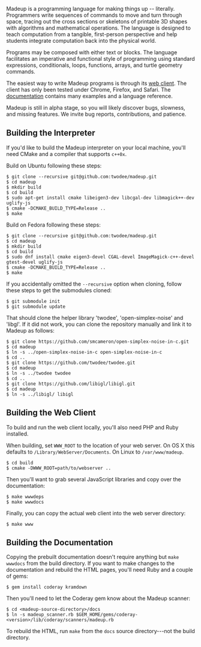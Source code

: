 Madeup is a programming language for making things up -- literally. Programmers write sequences of commands to move and turn through space, tracing out the cross sections or skeletons of printable 3D shapes with algorithms and mathematical operations. The language is designed to teach computation from a tangible, first-person perspective and help students integrate computation back into the physical world.

Programs may be composed with either text or blocks. The language facilitates an imperative and functional style of programming using standard expressions, conditionals, loops, functions, arrays, and turtle geometry commands.

The easiest way to write Madeup programs is through its [web client](http://madeup.xyz). The client has only been tested under Chrome, Firefox, and Safari. The [documentation](http://madeup.xyz/docs/introduction.html) contains many examples and a language reference.

Madeup is still in alpha stage, so you will likely discover bugs, slowness, and missing features. We invite bug reports, contributions, and patience.

## Building the Interpreter
If you'd like to build the Madeup interpreter on your local machine, you'll need CMake and a compiler that supports `c++0x`.

Build on Ubuntu following these steps:

    $ git clone --recursive git@github.com:twodee/madeup.git
    $ cd madeup
    $ mkdir build
    $ cd build
    $ sudo apt-get install cmake libeigen3-dev libcgal-dev libmagick++-dev uglify-js
    $ cmake -DCMAKE_BUILD_TYPE=Release ..
    $ make 

Build on Fedora following these steps:

    $ git clone --recursive git@github.com:twodee/madeup.git
    $ cd madeup
    $ mkdir build
    $ cd build
    $ sudo dnf install cmake eigen3-devel CGAL-devel ImageMagick-c++-devel gtest-devel uglify-js
    $ cmake -DCMAKE_BUILD_TYPE=Release ..
    $ make

If you accidentally omitted the `--recursive` option when cloning, follow these steps to get the submodules cloned:

    $ git submodule init
    $ git submodule update

That should clone the helper library 'twodee', 'open-simplex-noise' and 'libgl'. If it did not work, you can clone the repository manually and link it to Madeup as follows:

    $ git clone https://github.com/smcameron/open-simplex-noise-in-c.git
    $ cd madeup
    $ ln -s ../open-simplex-noise-in-c open-simplex-noise-in-c
    $ cd ..
    $ git clone https://github.com/twodee/twodee.git
    $ cd madeup
    $ ln -s ../twodee twodee
    $ cd ..
    $ git clone https://github.com/libigl/libigl.git
    $ cd madeup
    $ ln -s ../libigl/ libigl

## Building the Web Client
To build and run the web client locally, you'll also need PHP and Ruby installed.

When building, set `WWW_ROOT` to the location of your web server. On OS X this defaults to `/Library/WebServer/Documents`. On Linux to `/var/www/madeup`.

    $ cd build
    $ cmake -DWWW_ROOT=path/to/webserver ..

Then you'll want to grab several JavaScript libraries and copy over the documentation:

    $ make wwwdeps
    $ make wwwdocs

Finally, you can copy the actual web client into the web server directory:

    $ make www

## Building the Documentation
Copying the prebuilt documentation doesn't require anything but `make wwwdocs` from the build directory. If you want to make changes to the documentation and rebuild the HTML pages, you'll need Ruby and a couple of gems:

    $ gem install coderay kramdown

Then you'll need to let the Coderay gem know about the Madeup scanner:

    $ cd <madeup-source-directory>/docs
    $ ln -s madeup_scanner.rb $GEM_HOME/gems/coderay-<version>/lib/coderay/scanners/madeup.rb

To rebuild the HTML, run `make` from the `docs` source directory---not the build directory.

